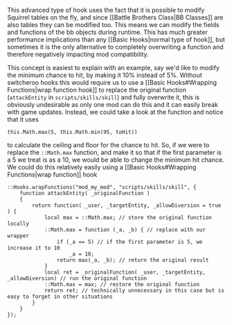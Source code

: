 This advanced type of hook uses the fact that it is possible to modify Squirrel tables on the fly, and since [[Battle Brothers Class|BB Classes]] are also tables they can be modified too. This means we can modify the fields and functions of the bb objects during runtime. This has much greater performance implications than any [[Basic Hooks|normal type of hook]], but sometimes it is the only alternative to completely overwriting a function and therefore negatively impacting mod compatibility.

This concept is easiest to explain with an example, say we'd like to modify the minimum chance to hit, by making it 10% instead of 5%. Without switcheroo hooks this would require us to use a [[Basic Hooks#Wrapping Functions|wrap function hook]] to replace the original function (`attackEntity` in `scripts/skills/skill`) and fully overwrite it, this is obviously undesirable as only one mod can do this and it can easily break with game updates. Instead, we could take a look at the function and notice that it uses
```squirrel
this.Math.max(5, this.Math.min(95, toHit))
```
to calculate the ceiling and floor for the chance to hit. So, if we were to replace the `::Math.max` function, and make it so that if the first parameter is a 5 we treat is as a 10, we would be able to change the minimum hit chance. We could do this relatively easily using a [[Basic Hooks#Wrapping Functions|wrap function]] hook
```squirrel
::Hooks.wrapFunctions("mod_my_mod", "scripts/skills/skill", {
	function attackEntity( _originalFunction )
	{
		return function( _user, _targetEntity, _allowDiversion = true ) {
			local max = ::Math.max; // store the original function locally
			::Math.max = function (_a, _b) { // replace with our wrapper
				if (_a == 5) // if the first parameter is 5, we increase it to 10
					_a = 10;
				return max(_a, _b); // return the original result
			}
			local ret = _originalFunction( _user, _targetEntity, _allowDiversion) // run the original function
			::Math.max = max; // restore the original function
			return ret; // technically unnecessary in this case but is easy to forget in other situations
		}
	}
});
```